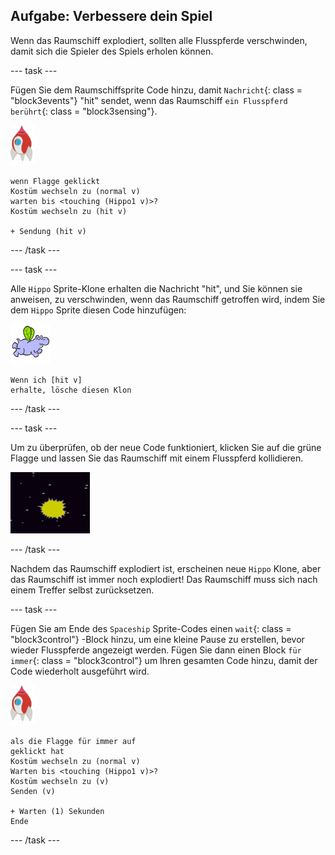 ## Aufgabe: Verbessere dein Spiel

Wenn das Raumschiff explodiert, sollten alle Flusspferde verschwinden, damit sich die Spieler des Spiels erholen können.

\--- task \---

Fügen Sie dem Raumschiffsprite Code hinzu, damit `Nachricht`{: class = "block3events"} "hit" sendet, wenn das Raumschiff `ein Flusspferd berührt`{: class = "block3sensing"}.

![Raketen-Sprite](images/rocket-sprite.png)

```blocks3
wenn Flagge geklickt
Kostüm wechseln zu (normal v)
warten bis <touching (Hippo1 v)>?
Kostüm wechseln zu (hit v)

+ Sendung (hit v)
```

\--- /task \---

\--- task \---

Alle `Hippo` Sprite-Klone erhalten die Nachricht "hit", und Sie können sie anweisen, zu verschwinden, wenn das Raumschiff getroffen wird, indem Sie dem `Hippo` Sprite diesen Code hinzufügen:

![Hippo Sprite](images/hippo-sprite.png)

```blocks3
Wenn ich [hit v]
erhalte, lösche diesen Klon
```

\--- /task \---

\--- task \---

Um zu überprüfen, ob der neue Code funktioniert, klicken Sie auf die grüne Flagge und lassen Sie das Raumschiff mit einem Flusspferd kollidieren.

![screenshot](images/invaders-hippo-collide.png)

\--- /task \---

Nachdem das Raumschiff explodiert ist, erscheinen neue `Hippo` Klone, aber das Raumschiff ist immer noch explodiert! Das Raumschiff muss sich nach einem Treffer selbst zurücksetzen.

\--- task \---

Fügen Sie am Ende des `Spaceship` Sprite-Codes einen `wait`{: class = "block3control"} -Block hinzu, um eine kleine Pause zu erstellen, bevor wieder Flusspferde angezeigt werden. Fügen Sie dann einen Block `für immer`{: class = "block3control"} um Ihren gesamten Code hinzu, damit der Code wiederholt ausgeführt wird.

![Raketen-Sprite](images/rocket-sprite.png)

```blocks3
als die Flagge für immer auf
geklickt hat
Kostüm wechseln zu (normal v)
Warten bis <touching (Hippo1 v)>?
Kostüm wechseln zu (v)
Senden (v)

+ Warten (1) Sekunden
Ende
```

\--- /task \---